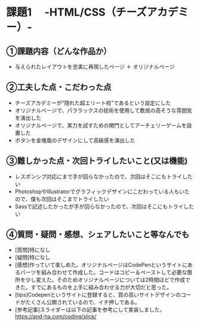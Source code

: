 # 課題1　 -HTML/CSS（チーズアカデミー）-

## ①課題内容（どんな作品か）
- 与えられたレイアウトを忠実に再現したページ ＋ オリジナルページ

## ②工夫した点・こだわった点
- チーズアカデミーが”隠れた超エリート校”であるという設定にした
- オリジナルページで、パララックスの技術を使用して敷居の高そうな雰囲気を演出した
- オリジナルページで、実力を試すための関門としてアーチェリーゲームを設置した
- ボタンを金塊風のデザインにして高級感を演出した

## ③難しかった点・次回トライしたいこと(又は機能)
- レスポンシブ対応にまで手が回らなかったので、次回はそこにもトライしたい
- PhotoshopやIllustratorでグラフィックデザインにこだわっている人もいたので、僕も次回はそこまでトライしたい
- Sassで記述したかったが手が回らなかったので、次回はそこにもトライしたい

## ④質問・疑問・感想、シェアしたいこと等なんでも
- [質問]特になし
- [疑問]特になし
- [感想]作っていて楽しめた。オリジナルページはCodePenというサイトにあるパーツを組み合わせて作成した。コードはコピー＆ペーストして必要な箇所を少し変えた。そのためオリジナルページについては2時間ほどで作成できた。すでにあるものを上手に組み合わせる力が大切だと思った。
- [tips]Codepenというサイトに登録すると、質の高いサイトデザインのコードがたくさん公開されているので、イチ押しである。
- [参考記事]スライダーは以下の記事を参考にして実装しました。
https://and-ha.com/coding/slick/
